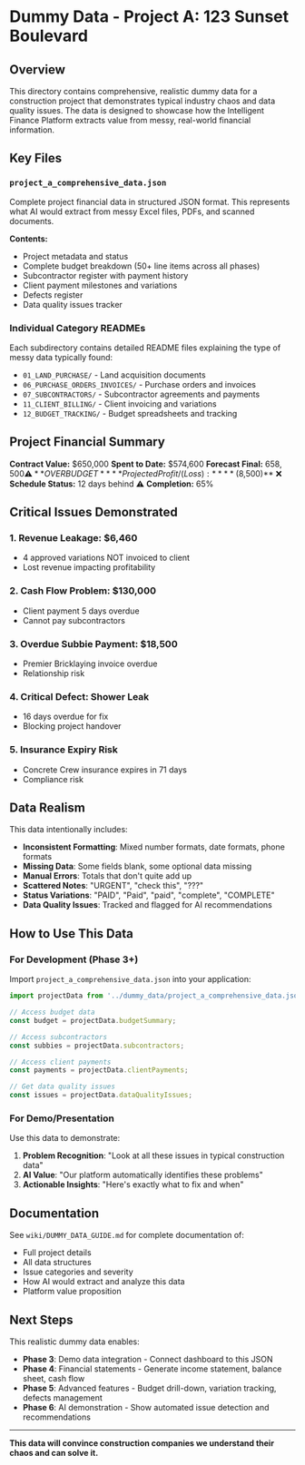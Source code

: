 # Dummy Data - Project A: 123 Sunset Boulevard

## Overview

This directory contains comprehensive, realistic dummy data for a construction project that demonstrates typical industry chaos and data quality issues. The data is designed to showcase how the Intelligent Finance Platform extracts value from messy, real-world financial information.

## Key Files

### `project_a_comprehensive_data.json`
Complete project financial data in structured JSON format. This represents what AI would extract from messy Excel files, PDFs, and scanned documents.

**Contents:**
- Project metadata and status
- Complete budget breakdown (50+ line items across all phases)
- Subcontractor register with payment history
- Client payment milestones and variations
- Defects register
- Data quality issues tracker

### Individual Category READMEs
Each subdirectory contains detailed README files explaining the type of messy data typically found:
- `01_LAND_PURCHASE/` - Land acquisition documents
- `06_PURCHASE_ORDERS_INVOICES/` - Purchase orders and invoices
- `07_SUBCONTRACTORS/` - Subcontractor agreements and payments
- `11_CLIENT_BILLING/` - Client invoicing and variations
- `12_BUDGET_TRACKING/` - Budget spreadsheets and tracking

## Project Financial Summary

**Contract Value:** $650,000
**Spent to Date:** $574,600
**Forecast Final:** $658,500 ⚠️ **OVER BUDGET**
**Projected Profit/(Loss):** **($8,500)** ❌
**Schedule Status:** 12 days behind ⚠️
**Completion:** 65%

## Critical Issues Demonstrated

### 1. Revenue Leakage: $6,460
- 4 approved variations NOT invoiced to client
- Lost revenue impacting profitability

### 2. Cash Flow Problem: $130,000
- Client payment 5 days overdue
- Cannot pay subcontractors

### 3. Overdue Subbie Payment: $18,500
- Premier Bricklaying invoice overdue
- Relationship risk

### 4. Critical Defect: Shower Leak
- 16 days overdue for fix
- Blocking project handover

### 5. Insurance Expiry Risk
- Concrete Crew insurance expires in 71 days
- Compliance risk

## Data Realism

This data intentionally includes:
- **Inconsistent Formatting**: Mixed number formats, date formats, phone formats
- **Missing Data**: Some fields blank, some optional data missing
- **Manual Errors**: Totals that don't quite add up
- **Scattered Notes**: "URGENT", "check this", "???"
- **Status Variations**: "PAID", "Paid", "paid", "complete", "COMPLETE"
- **Data Quality Issues**: Tracked and flagged for AI recommendations

## How to Use This Data

### For Development (Phase 3+)
Import `project_a_comprehensive_data.json` into your application:

```typescript
import projectData from '../dummy_data/project_a_comprehensive_data.json';

// Access budget data
const budget = projectData.budgetSummary;

// Access subcontractors
const subbies = projectData.subcontractors;

// Access client payments
const payments = projectData.clientPayments;

// Get data quality issues
const issues = projectData.dataQualityIssues;
```

### For Demo/Presentation
Use this data to demonstrate:
1. **Problem Recognition**: "Look at all these issues in typical construction data"
2. **AI Value**: "Our platform automatically identifies these problems"
3. **Actionable Insights**: "Here's exactly what to fix and when"

## Documentation

See `wiki/DUMMY_DATA_GUIDE.md` for complete documentation of:
- Full project details
- All data structures
- Issue categories and severity
- How AI would extract and analyze this data
- Platform value proposition

## Next Steps

This realistic dummy data enables:
- **Phase 3**: Demo data integration - Connect dashboard to this JSON
- **Phase 4**: Financial statements - Generate income statement, balance sheet, cash flow
- **Phase 5**: Advanced features - Budget drill-down, variation tracking, defects management
- **Phase 6**: AI demonstration - Show automated issue detection and recommendations

---

**This data will convince construction companies we understand their chaos and can solve it.**
